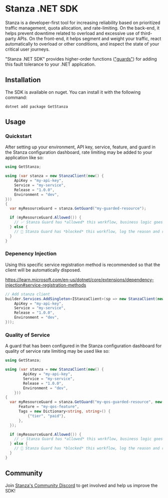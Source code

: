 # Stanza .NET SDK

Stanza is a developer-first tool for increasing reliability based on prioritized traffic management, quota allocation, and rate-limiting. On the back-end, it helps prevent downtime related to overload and excessive use of third-party APIs. On the front-end, it helps segment and weight your traffic, react automatically to overload or other conditions, and inspect the state of your critical user journeys.

"Stanza .NET SDK" provides higher-order functions (["guards"](https://docs.dev.getstanza.dev/glossary#guard)) for adding this fault tolerance to your .NET application.

## Installation

The SDK is available on nuget. You can install it with the following command:
```shell
dotnet add package GetStanza
```

## Usage

### Quickstart

After setting up your environment, API key, service, feature, and guard in the Stanza configuration dashboard, rate limiting may be added to your application like so:

```cs
using GetStanza;

using (var stanza = new StanzaClient(new() {
    ApiKey = "my-api-key",
    Service = "my-service",
    Release = "1.0.0",
    Environment = "dev",
}))
{
  var myResourceGuard = stanza.GetGuard("my-guarded-resource");

  if (myResourceGuard.Allowed()) {
    // ✅ Stanza Guard has *allowed* this workflow, business logic goes here.
  } else {
    // 🚫 Stanza Guard has *blocked* this workflow, log the reason and return 429 status
  }
}
```

### Depenency Injection
Using this specific service registration method is recommended so that the client will be automatically disposed.

https://learn.microsoft.com/en-us/dotnet/core/extensions/dependency-injection#service-registration-methods
```cs
// Add stanza client
builder.Services.AddSingleton<IStanzaClient>(sp => new StanzaClient(new() {
    ApiKey = "my-api-key",
    Service = "my-service",
    Release = "1.0.0",
    Environment = "dev",
}));
```

### Quality of Service

A guard that has been configured in the Stanza configuration dashboard for quality of service rate limiting may be used like so:

```cs
using GetStanza;

using (var stanza = new StanzaClient(new() {
        ApiKey = "my-api-key",
        Service = "my-service",
        Release = "1.0.0",
        Environment = "dev",
    }))
{
  var myResourceGuard = stanza.GetGuard("my-qos-guarded-resource", new() {
      Feature = "my-qos-feature",
      Tags = new Dictionary<string, string>() {
          {"tier", "paid"},
      },
  });

  if (myResourceGuard.Allowed()) {
    // ✅ Stanza Guard has *allowed* this workflow, business logic goes here.
  } else {
    // 🚫 Stanza Guard has *blocked* this workflow, log the reason and return 429 status
  }
}
```

## Community

Join [Stanza's Community Discord](https://discord.gg/qaCRa2nMxY) to get involved and help us improve the SDK!